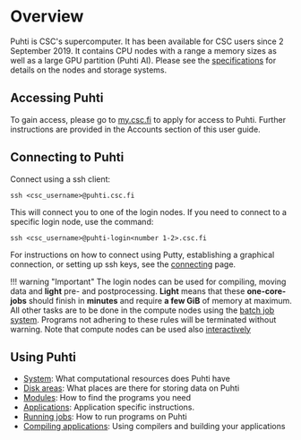 # Overview

Puhti is CSC's supercomputer. It has been available for CSC users since
2 September 2019. It contains CPU nodes with a range a memory sizes as well as a large GPU partition (Puhti AI). Please see the
[specifications](system.md) for details on the nodes and storage systems.

## Accessing Puhti

To gain access, please go to [my.csc.fi](https://my.csc.fi) to apply for
access to Puhti. Further instructions are provided in the Accounts section
of this user guide.

## Connecting to Puhti

Connect using a ssh client:
```
ssh <csc_username>@puhti.csc.fi
```
This will connect you to one of the login nodes. If you need to connect
to a specific login node, use the command:

```
ssh <csc_username>@puhti-login<number 1-2>.csc.fi
```
For instructions on how to connect using Putty, establishing
a graphical connection, or setting up ssh keys, see the
[connecting](connecting.md) page. 


!!! warning "Important"
    The login nodes can be used for compiling, moving data and **light** pre- and postprocessing. 
    **Light** means that these **one-core-jobs**
    should finish in **minutes** and require **a few GiB** of memory at maximum. 
    All other tasks are to be done in the compute nodes using the [batch job system](running/getting-started.md). Programs not adhering to these rules will be terminated without warning. Note that compute nodes can be used also [interactively](running/interactive-usage.md)



## Using Puhti

* [System](system.md): What computational resources does Puhti have
* [Disk areas](disk.md): What places are there for storing data on Puhti 
* [Modules](modules.md): How to find the programs you need
* [Applications](../apps/index.md): Application specific instructions.
* [Running jobs](running/getting-started.md): How to run programs on Puhti 
* [Compiling applications](compiling.md): Using compilers and building your applications   


